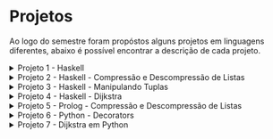 # Projetos 
Ao logo do semestre foram propóstos alguns projetos em linguagens diferentes, abaixo é possível encontrar a descrição de cada projeto.

<details>
  <summary>Projeto 1 - Haskell </summary>

  # Projeto 1 - ![Haskell](https://img.shields.io/badge/Haskell-5e5086?style=for-the-badge&logo=haskell&logoColor=white)

  <b> Entrega: Até meida noite de 26/08</b>
  
  Submeta o arquivo **proj1.hs** em texto com o programa via classroom.

  # 1
  Implemente a função  **trocatodos**  que recebe o valor  `velho`  e o valor  `novo`  e uma  `lista`  e retorna a lista com  **todas**  as instancias de velho na lista trocada por novo.

  ```
  trocatodos 4 10 [1,2,3,4,5,4,6,7,4] 
  ==> [1, 2, 3, 10, 5, 10, 6, 7, 10]

  trocatodos 4 10 [1,2,3,5,6,7]
  ==> [1,2,3,5,6,7]
  ```

  # 2

  implemente a função  **cumsum**  que dado uma  `lista`  de números retorna a lista com a soma cumulativa desses números. (na lista retornarda, a posição  ii  contem a soma dos elementos da lista original até a posição  ii)

  ```
  cumsum [4]
  ==> [4]

  cumsum [5,10,2,3]
  ==> [5,15,17,20]
  ```

  ## Detalhes

  As duas funções devem estar num mesmo arquivo submetido  **proj1.hs**

  Eu nao vou rodar o arquivo em batch assim não se preocupe com as mensagens de erro sobre a função  `main`

  Para as 2 funções, voce pode definir funções auxiliares (fora do corpo) ou funções locais mas as funções  `trocatodos`  recebe 2 valores e uma lista apenas, e a  `cumsum`  1 lista apenas, respectivamente.

  -   As implementações não podem usar funções pre-definidas do Haskell, com a excessão dos operadores matemáticos e as funções  `head`  e  `tail`. Se vc precisa de alguma função, precisa implementa-la
      
  -   haverá uma pequena perda na nota se as funções não usam o mecanismo de regras e pattern matching. Nao é necessario usar guards, mas pense em usa-los se for o caso.

</details>

<!--
##########################################################################################################################################################
##########################################################################################################################################################
##########################################################################################################################################################
##########################################################################################################################################################
##########################################################################################################################################################
##########################################################################################################################################################
##########################################################################################################################################################
##########################################################################################################################################################
-->

<details>
  <summary>Projeto 2 - Haskell - Compressão e Descompressão de Listas</summary>

   # Projeto 2 - ![Haskell](https://img.shields.io/badge/Haskell-5e5086?style=for-the-badge&logo=haskell&logoColor=white)

<b>Entrega: Até meia noite de 02/09</b>
<br>

# Compressão e descompressão de listas
dada a lista ( de caracteres neste exemplo)

`"aaabbaasxbbbb"`  
vamos definir uma lista comprimida cujos elementos são pares (item, quantidade) onde quantidade é o número de vezes que o item aparece sequenciamente na lista. Assim, a compressão dessa lista seria:

`[('a',3),('b',2),('a',2),('s',1),('x',1),('b',4)]`
- Implemente a função comprime :: Eq a => [a] -> [(a,Int)]
```
comprime [3,3,3,4,5,6,5,5,5,5,7]

=> [(3,3),(4,1),(5,1),(6,1),(5,4),(7,1)]
```
- Implemente a função descomprime :: Eq a => [(a,Int)] -> [a] que é o inverso de comprime
```
descomprime [(3,3),(4,1),(5,1),(6,1),(5,4),(7,1)]

==> [3,3,3,4,5,6,5,5,5,5,7]
```
<br>

# Restrições
Nesse projeto voce pode usar qualquer função já predefinida no [Prelude do Haskell](https://hackage.haskell.org/package/base-4.20.0.1/docs/Prelude.html#g:13) mas nao pode usar funções definidas nos modulos
<br>

# Comentários
eu acho que nao é claro como usar programação de alto nivel (funções que operam em funções) no problema de comprimir. Acho que seria uma recursao tradicional. Na minha cabeça um foldr é mais claro nesse problema, mas vc pode resolver como quiser

O descomprime é muito mais próximo de uma abordagem usando programação de alto nivel. Cada elemento da lista comprimida , algo como `(5,4)` precisa ser transformado em `[5,5,5,5]`. Nesse primeiro passo vc obtem uma lista de listas. Mas veja o que a função concat, já definida no prelude faz:
```
ghci> concat [[1],[3,4,9],[],[5,6,7,10],[],[4]]
[1,3,4,9,5,6,7,10,4]
```
</details>  

<!--
##########################################################################################################################################################
##########################################################################################################################################################
##########################################################################################################################################################
##########################################################################################################################################################
##########################################################################################################################################################
##########################################################################################################################################################
##########################################################################################################################################################
##########################################################################################################################################################
-->

<details>
  <summary>Projeto 3 - Haskell - Manipulando Tuplas</summary>

  # Projeto 3
  <b>Entrega: Até meia noite de 18/09</b>
  

# 1) incrementar (função auxiliar)
Implemente um contador. Esse contador pode ser implementado como uma lista de tuplas onde cada tupla é no formado `(chave, contador)`. Ou o contador pode ser implementado usando um dicionario do `Data.Map.Strict`

Implemente a funçao:
~~~Haskell
incrementar :: Eq a => Conta -> a -> Conta
~~~

Onde `Conta` é o tipo do seu contador `(nao precisa definir esse tipo usando o data)`. A funcao recebe um contador, um item e incrementa no contador a contagem do item, retornando o contador atualizado.

# 2) letra mais comum
usando o `incrementar` acima, escreva a função

~~~Haskell
letra_mais_comum :: [Char] -> Char
~~~

que recebe um string e retorna a letra mais comum no string. Use as seguintes regras

- letras sao apenas a..z (sem digitos, sem pontuação e sem brancos)
- letras maiusculas e minusculas são consideradas a mesma letra
- voce precisa usar a funçao incrementar acima

Assim
~~~Haskell
letra_mais_comum  "77,88 a!? abc BB 8 8    8  fyt" 
==> b  -- (ou B)
~~~

- b e B sao a mesma letra
- branco e 8 que aparecem mais vezes no string não são considerados letras.
Voce pode utilizar todas as funções do `Data.List` e `Data.Map.Strict`. Relevantes para o problema sao funcoes como sort e suas variaçõoes ou maximum e suas variacoes.

Para usar o sort, por exemplo, use
~~~
import Data.List sort
~~~
no comeco do seu programa.

Como sempre, voce pode definir quaisquer funçoes auxiliares que voce quiser.

A correção da 2a parte letra_mais_comum nao vai depender se sua implementacao do incrementar esta certa ou não.Ou seja, eu vou considerar que o incrementar funciona corretamente na correcao da parte 2.

</details>  

<!--
##########################################################################################################################################################
##########################################################################################################################################################
##########################################################################################################################################################
##########################################################################################################################################################
##########################################################################################################################################################
##########################################################################################################################################################
##########################################################################################################################################################
##########################################################################################################################################################
-->

<details>
  <summary>Projeto 4 - Haskell - Dijkstra </summary>
  
  # Projeto 4
  
<b> Data: 25/9 (ate meia noite) </b>

Pode ser feito individualmente ou em grupos de até 2 pessoas.

- se for feito em duplas, escreva um comentário no topo do arquivo com o nome e RA dos membros do grupo

- se for feito em duplas, apenas um dos membros do grupo submete.

<br>

# 1 Uma versão simplificada do Dijkstra

Para um gráfico não direcionado, e dado um vértice de origem e um de destino, usar o algoritmo de Dykstra para calcular a menor distancia entre a origem e o destino.

O gráfico será dado como uma lista de triplas `[("ab1","b67",10.4),("ab1","cc",11.2)...]` onde os 2 primeiros componentes da tupla são os nomes (um string) dos vértices, e o terceiro componente a distancia entre os 2 vértices. **Note que se a distancia entre os vértices “ab1” e “b67” é 10.4 então a distancia entre “b67” e “ab1” também é de 10.4 mas a lista não vai conter uma entrada ( "b67",  "ab1", 10,4).
**

O problema é uma versão simplificada do `Dykstra`. Na versão “normal” do Dijkstra queremos não só a menor distancia entre 2 vértices mas também o caminho com essa menor distancia. Mas para esse problema não precisa computar o caminho, apenas a menor distancia.

Você pode assumir que o grafo é conectado, ou seja existe um caminho entre quaisquer 2 nós do grafo.

Você não precisa usar estruturas de dados complexas como um “priority queue” que sao `O(1)` para achar o minimo. Pode fazer uma busca linear para achar o mínimo e usar as funções já disponíveis no Haskell.

A função principal deve se chamar `proj4` e ela recebe 3 argumentos, o grafo no formato especificado, o nó origem e o nó destino.

Vc pode usar as bibliotecas padrão do haskell.

A pagina do Dykstra na wikipedia https://en.wikipedia.org/wiki/Dijkstra%27s_algorithm tem uma animaçao do algoritmo para um grafo simples. Aquele grafo corresponde ao dado abaixo.

[ ("1", "2", 7),
  ("1", "3", 9),
  ("1", "6", 14),
  ("2", "3", 10),
  ("2", "4", 15),
  ("3", "4", 11),
  ("3", "6", 2),
  ("4", "5", 6),
  ("5", "6", 9)
  ]
<br><br>

# 2 grafo não necessariamente conectado
Esta parte do projeto vale apenas 1/4 da nota total do projeto.

Na parte anterior assuminos que o grafo era conectado. No miolo do Dijkstra, ha o passo onde precisamos achar a aresta de menor tamanho que liga um vertice já visitado com um não visitado. Se o grafo é conectado havera sempre pelo menos 1 aresta entre os 2 conjuntos de nós. Se o grafo não é conectado, pode não haver nenhuma aresta ligando esses 2 conjuntos.

Agora o grafo não será necessariamente conectado e sua funcão deve retornar alguma indicacão que não existe um caminho que liga o vertice origem do vertice destino. Voce deve retornar um `Maybe distancia-minima`: um `Just x` indica que a distancia minima é x e o `Nothing` indica que não há um caminho.

Sem ter ainda implementado esse problema, eu acho que é suficiente no passo acima, vc pode retornar um `Maybe` aresta. Eu acho que se não há essa aresta isso vai acabar contaminando as computações subsequentes em `Nothing`. Infelizmente vc precisará mudar a sintaxe do programa, para usar o do e utilizar a monada de forma conveniente.
</details>  

<!--
##########################################################################################################################################################
##########################################################################################################################################################
##########################################################################################################################################################
##########################################################################################################################################################
##########################################################################################################################################################
##########################################################################################################################################################
##########################################################################################################################################################
##########################################################################################################################################################
-->

<details>
  <summary>Projeto 5 - Prolog - Compressão e Descompressão de Listas</summary>

<b> Data: 7/10 (ate meia noite) </b>

# Projeto 5

## Compressão e descompressão de listas
dada a lista

`[4,4,4,7,7,4,4,0,3,7,7,7,7]`
vamos definir uma lista comprimida cujos elementos são listas de 2 elementos [item, quantidade] onde quantidade é o número de vezes que o item aparece sequenciamente na lista. Assim, a compressão dessa lista seria:

`[[4,3],[7,2],[4,2],[0,1],[3,1],[7,4]]`
1) Implemente o predicado comprime(ListaOriginal, ListaComprimida)

~~~Prolog
  comprime([3,3,3,4,5,6,5,5,5,5,7], X].
  X =  [[3,3],[4,1],[5,1],[6,1],[5,4],[7,1]]
~~~
<br>

2) Implemente a função descomprime(ListaComprimida, ListaExpandida) que é o inverso de comprime
~~~Prolog
  descomprime([[3,3],[4,1],[5,1],[6,1],[5,4],[7,1]], X).
  X =  [3,3,3,4,5,6,5,5,5,5,7]
~~~

<br>

### Comentário
É possivel que voce so precise escrever um predicado comprime(A,B) que quando dado A computa em B a compressão, e quando dado B (uma lista comprimida) e A é uma variavel sem valor, retorna em A a lista original. Nós ja vimos pelo menos dois predicados que funcionam dessa forma bidirecional o tam (tamanho de uma lista) e o append. Em ambos, nao pensamos explicitamente em implementar o predicado de forma bidirecional. Isso aconteceu sem querer. Isso pode acontecer nesse problema. Eu ainda nao implementei esse predicado mas minha intuição diz que isso pode acontecer. Mesmo com a minha experiencia de Prolog eu nao sei como escrever predicados que deliberadamente funcionem de forma bidirecional mesmo quando isso é possivel. Em suma, implementem o comprime, e testem se ele funciona de forma bidirecional - e assim voce não precisarão implementar o descomprime.

</details>  

<!--
##########################################################################################################################################################
##########################################################################################################################################################
##########################################################################################################################################################
##########################################################################################################################################################
##########################################################################################################################################################
##########################################################################################################################################################
##########################################################################################################################################################
##########################################################################################################################################################
-->

<details>
  <summary>Projeto 6 - Python - Decorators</summary>

  # Projeto 6
<b>Ate 2a feria dia 21/10 ate 23:59</b>

Considere a função `somaQuadrados` que recebe um numero qualquer de argumentos e retorna a soma dos quadrados desses numeros.

Na versao futura da sua biblioteca essa funçao recebera apenas até 3 argumentos. Escreva um decorator e aplique-o a estea funcao, de forma que se o usuário entrar com mais de 3 argumentos para a `somaQUadrados` o programa imprime `“A função somaQuadrados será modificada na proxima versão da biblioteca para aceitar apenas até 3 argumentos”`

1. valendo 5 pontos: implemente o decorator de forma que ele só imprime a mensagem na primeira vez que a função é chamada com mais de 3 argumentos.

2. valendo os 10 pontos: implemente o decorator de forma que ele imprime a mensagem a cada 10 vezes que a funçao é chamada com mais de 3 argumentos, desde que tenha se passado mais de 5 minutos da ultima vez que a mensagem foi escrita.

Assim
~~~Python
import time
for i in  range(31):
    a = somaQuadrados(1,2,3,4)
    if i<= 12: 
        time.sleep(60)  #  1 minuto
    b = somaQuadrados(1,2,3)
~~~
   
deve imprimir a mensagem na primeira passagem `(i==0)` por `a = somaQuadrados(1,2,3,4)` e na 11 passada `(i==10)` de `a = somaQuadrados(1,2,3,4)` e não mais. 
Nunca imprime em `b = somaQuadrados(1,2,3)` e as outras passadas `(i==20 e i==30)` por a = .. acontecem em menos de 5 minutos da impressão no `i==10`.
</details>  

<!--
##########################################################################################################################################################
##########################################################################################################################################################
##########################################################################################################################################################
##########################################################################################################################################################
##########################################################################################################################################################
##########################################################################################################################################################
##########################################################################################################################################################
##########################################################################################################################################################
-->

<details>
  <summary>Projeto 7 - Dijkstra em Python</summary>

  # Projeto 7
<b>Data: 6/11 (ate meia noite)</b>

Implemente o projeto de Dykstra (em haskell) em Python.
<br><br>

## 1) Uma versão simplificada do Dijkstra
Para um gráfico não direcionado, e dado um vértice de origem e um de destino, usar o algoritmo de Dykstra para calcular a menor distancia entre a origem e o destino.

O gráfico será dado como uma lista de triplas `[("ab1","b67",10.4),("ab1","cc",11.2)...]` onde os 2 primeiros componentes da tupla são os nomes (um string) dos vértices, e o terceiro componente a distancia entre os 2 vértices. Note que se a distancia entre os vértices `“ab1” e “b67” é 10.4` então a distancia entre `“b67” e “ab1”` também é de `10.4` mas a lista **não** vai conter uma entrada ( "b67",  "ab1", 10,4).

O problema é uma versão simplificada do Dykstra. Na versão “normal” do Dijkstra queremos não só a menor distancia entre 2 vértices mas também o caminho com essa menor distancia. Mas para esse problema não precisa computar o caminho, apenas a menor distancia.

Você pode assumir que o grafo é conectado, ou seja existe um caminho entre quaisquer 2 nós do grafo.

Você não precisa usar estruturas de dados complexas como um “priority queue” que sao O(1) para achar o minimo. Pode fazer uma busca linear para achar o mínimo e usar as funções já disponíveis no HasPythonkell.

A função principal deve se chamar `proj7` e ela recebe 3 argumentos, o grafo no formato especificado, o nó origem e o nó destino.

Vc pode usar as bibliotecas padrão do Python.

A pagina do Dykstra na wikipedia https://en.wikipedia.org/wiki/Dijkstra%27s_algorithm tem uma animaçao do algoritmo para um grafo simples. Aquele grafo corresponde ao dado abaixo.
```
[ ("1", "2", 7),
  ("1", "3", 9),
  ("1", "6", 14),
  ("2", "3", 10),
  ("2", "4", 15),
  ("3", "4", 11),
  ("3", "6", 2),
  ("4", "5", 6),
  ("5", "6", 9)
  ]
```
<br>

## 2) grafo não necessariamente conectado
Esta parte do projeto vale apenas 1/4 da nota total do projeto.

Na parte anterior assuminos que o grafo era conectado. No miolo do Dijkstra, ha o passo onde precisamos achar a aresta de menor tamanho que liga um vertice já visitado com um não visitado. Se o grafo é conectado havera sempre pelo menos 1 aresta entre os 2 conjuntos de nós. Se o grafo não é conectado, pode não haver nenhuma aresta ligando esses 2 conjuntos.

Agora o grafo não será necessariamente conectado e sua funcão deve retornar alguma indicacão que não existe um caminho que liga o vertice origem do vertice destino. Seu programa deve retornar `um numero` se houver um caminho minimo ou `None` se nao houver esse caminho minimo.

Se vc implementar essa segunda parte, implemente apenas um funcão `proj7`. quando ela recebe um grafo conectado retorna `um numero` e se nao, retorna `None`.
</details>  
